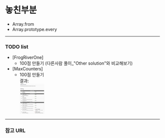 # 놓친부분
- Array.from
- Array.prototype.every
---
### TODO list
- [FrogRiverOne]
  - 100점 만들기 (다른사람 풀이_"Other solution"와 비교해보기)
- [MaxCounters]
  - 100점 만들기
    <br> 결과:
    <br><img src = "./[MaxCounters]result1.png" width="80px"> 
---
### 참고 URL
